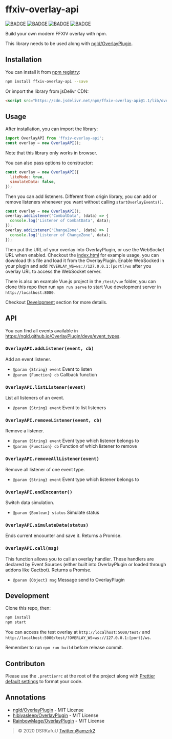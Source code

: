 # ffxiv-overlay-api

[![BADGE](https://img.shields.io/npm/v/ffxiv-overlay-api?style=flat-square)](https://www.npmjs.com/package/ffxiv-overlay-api) [![BADGE](https://img.shields.io/npm/dm/ffxiv-overlay-api?style=flat-square)](https://www.npmjs.com/package/ffxiv-overlay-api) [![BADGE](https://img.shields.io/bundlephobia/min/ffxiv-overlay-api?style=flat-square)](https://www.npmjs.com/package/ffxiv-overlay-api) [![BADGE](https://img.shields.io/npm/l/ffxiv-overlay-api?style=flat-square)](https://github.com/amzrk2/ffxiv-overlay-api/blob/master/LICENSE)

Build your own modern FFXIV overlay with npm.

This library needs to be used along with [ngld/OverlayPlugin](https://github.com/ngld/OverlayPlugin).

## Installation

You can install it from [npm registry](https://www.npmjs.com/package/ffxiv-overlay-api):

```bash
npm install ffxiv-overlay-api --save
```

Or import the library from jsDelivr CDN:

```html
<script src="https://cdn.jsdelivr.net/npm/ffxiv-overlay-api@1.1/lib/overlay.min.js"></script>
```

## Usage

After installation, you can import the library:

```js
import OverlayAPI from 'ffxiv-overlay-api';
const overlay = new OverlayAPI();
```

Note that this library only works in browser.

You can also pass options to constructor:

```js
const overlay = new OverlayAPI({
  liteMode: true,
  simulateData: false,
});
```

Then you can add listeners. Different from origin library, you can add or remove listeners whenever you want without calling `startOverlayEvents()`.

```js
const overlay = new OverlayAPI();
overlay.addListener('CombatData', (data) => {
  console.log('Listener of CombatData', data);
});
overlay.addListener('ChangeZone', (data) => {
  console.log('Listener of ChangeZone', data);
});
```

Then put the URL of your overlay into OverlayPlugin, or use the WebSocket URL when enabled. Checkout the [index.html](https://github.com/amzrk2/ffxiv-overlay-api/blob/master/test/index.html) for example usage, you can download this file and load it from the OverlayPlugin. Enable WebSocked in your plugin and add `?OVERLAY_WS=ws://127.0.0.1:[port]/ws` after you overlay URL to access the WebSocket server.

There is also an example Vue.js project in the `/test/vue` folder, you can clone this repo then run `npm run serve` to start Vue development server in `http://localhost:8080`.

Checkout [Development](#development) section for more details.

## API

You can find all events available in <https://ngld.github.io/OverlayPlugin/devs/event_types>.

### `OverlayAPI.addListener(event, cb)`

Add an event listener.

- `@param {String} event` Event to listen
- `@param {Function} cb` Callback function

### `OverlayAPI.listListener(event)`

List all listeners of an event.

- `@param {String} event` Event to list listeners

### `OverlayAPI.removeListener(event, cb)`

Remove a listener.

- `@param {String} event` Event type which listener belongs to
- `@param {Function} cb` Function of which listener to remove

### `OverlayAPI.removeAllListener(event)`

Remove all listener of one event type.

- `@param {String} event` Event type which listener belongs to

### `OverlayAPI.endEncounter()`

Switch data simulation.

- `@param {Boolean} status` Simulate status

### `OverlayAPI.simulateData(status)`

Ends current encounter and save it. Returns a Promise.

### `OverlayAPI.call(msg)`

This function allows you to call an overlay handler. These handlers are declared by Event Sources (either built into OverlayPlugin or loaded through addons like Cactbot). Returns a Promise.

- `@param {Object} msg` Message send to OverlayPlugin

## Development

Clone this repo, then:

```bash
npm install
npm start
```

You can access the test overlay at `http://localhost:5000/test/` and `http://localhost:5000/test/?OVERLAY_WS=ws://127.0.0.1:[port]/ws`.

Remember to run `npm run build` before release commit.

## Contributon

Please use the `.prettierrc` at the root of the project along with [Prettier default settings](https://prettier.io/docs/en/options.html) to format your code.

## Annotations

- [ngld/OverlayPlugin](https://github.com/ngld/OverlayPlugin) - MIT License
- [hibiyasleep/OverlayPlugin](https://github.com/hibiyasleep/OverlayPlugin) - MIT License
- [RainbowMage/OverlayPlugin](https://github.com/RainbowMage/OverlayPlugin) - MIT License

> © 2020 DSRKafuU [Twitter @amzrk2](https://twitter.com/amzrk2)
